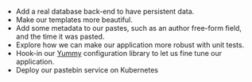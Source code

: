 - Add a real database back-end to have persistent data.
- Make our templates more beautiful.
- Add some metadata to our pastes, such as an author free-form field, and the time it was pasted.
- Explore how we can make our application more robust with unit tests.
- Hook-in our [Yummy](https://github.com/exoscale/yummy) configuration library to let us fine tune our application.
- Deploy our pastebin service on Kubernetes
